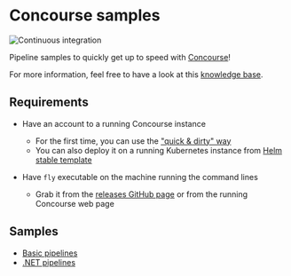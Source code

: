 # Concourse samples

![Continuous integration](https://github.com/devpro/concourse-samples/workflows/Continuous%20integration/badge.svg)

Pipeline samples to quickly get up to speed with [Concourse](https://concourse-ci.org/)!

For more information, feel free to have a look at this [knowledge base](https://knowledge-base-bertrand-thomas.cfapps.io/automation/concourse/).

## Requirements

* Have an account to a running Concourse instance
  * For the first time, you can use the ["quick & dirty" way](setup/docker-compose/quick-dirty/README.md)
  * You can also deploy it on a running Kubernetes instance from [Helm stable template](/setup/helm/stable/README.md)

* Have `fly` executable on the machine running the command lines
  * Grab it from the [releases GitHub page](https://github.com/concourse/concourse/releases) or from the running Concourse web page

## Samples

* [Basic pipelines](pipelines/basic/README.md)
* [.NET pipelines](pipelines/dotnet/README.md)
